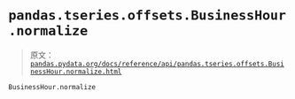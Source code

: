# `pandas.tseries.offsets.BusinessHour.normalize`

> 原文：[`pandas.pydata.org/docs/reference/api/pandas.tseries.offsets.BusinessHour.normalize.html`](https://pandas.pydata.org/docs/reference/api/pandas.tseries.offsets.BusinessHour.normalize.html)

```py
BusinessHour.normalize
```
